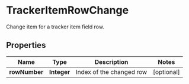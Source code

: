 

# TrackerItemRowChange

Change item for a tracker item field row.

## Properties

| Name | Type | Description | Notes |
|------------ | ------------- | ------------- | -------------|
|**rowNumber** | **Integer** | Index of the changed row |  [optional] |



